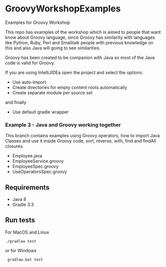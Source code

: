 # GroovyWorkshopExamples
Examples for Groovy Workshop

This repo has examples of the workshop which is aimed to people that want know about Groovy language,
since Groovy has similarity with languages like Python, Ruby, Perl and Smalltalk
people with previous knowledge on this and also Java will going to see similarities.

Groovy has been created to be companion with Java so most of the Java code is valid for Groovy.

If you are using IntelliJIDEa open the project and select the options:

- Use auto-import
- Create directories for empty content roots automatically
- Create separate module per source set

and finally

- Use default gradle wrapper

### Example 3 - Java and Groovy working together

This branch contains examples using Groovy operators,
how to import Java Classes and use it inside Groovy code,
sort, reverse, with, find and findAll closures.

- Employee.java
- EmployeeService.groovy
- EmployeeSpec.groovy
- UseOperatorsSpec.groovy

## Requirements

- Java 8
- Gradle 3.3

## Run tests

For MacOS and Linux

`` ./gradlew test ``  

or for Windows

`` gradlew.bat test``
